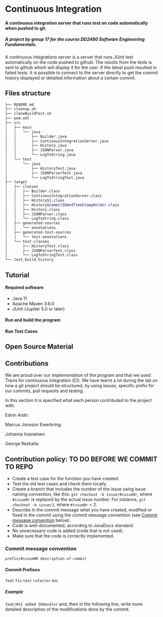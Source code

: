 # Continuous Integration

#### A continuous integration server that runs test on code automatically when pushed to git.

##### A project by group 17 for the course DD2480 Software Engineering Fundamentals.

A continuous integrations server is a server that runs JUnit test automatically on the code pushed to github. The results from the tests is sent to github which will display it for the
user. If the latest push resulted in failed tests. It is possible to connect to the server directly to get the commit history displayed or detailed information about a certain commit.    

## Files structure
```bash
├── README.md
├── cleanup.sh
├── cloneBuildTest.sh
├── pom.xml
├── src
│   ├── main
│   │   └── java
│   │       ├── Builder.java
│   │       ├── ContinousIntegrationServer.java
│   │       ├── History.java
│   │       ├── JSONParser.java
│   │       └── LogToString.java
│   └── test
│       └── java
│           ├── HistoryTest.java
│           ├── JSONParserTest.java
│           └── LogToStringTest.java
├── target
│   ├── classes
│   │   ├── Builder.class
│   │   ├── ContinousIntegrationServer.class
│   │   ├── History$1.class
│   │   ├── History$CommitIDAndTimeStampHolder.class
│   │   ├── History.class
│   │   ├── JSONParser.class
│   │   └── LogToString.class
│   ├── generated-sources
│   │   └── annotations
│   ├── generated-test-sources
│   │   └── test-annotations
│   └── test-classes
│       ├── HistoryTest.class
│       ├── JSONParserTest.class
│       └── LogToStringTest.class
└── test_build_history
```
## Tutorial
#### Required software
* Java 11
* Apache Maven 3.6.0
* JUnit (Jupiter 5.0 or later)

#### Run and build the program

#### Run Test Cases

## Open Source Material

## Contributions
We are proud over our implementation of the program and that we used Travis for continuous integration (CI). We have learnt a lot during the lab on how a git project should be structured, by using issues, specific prefix for our commits, pull requests and testing.

In this section it is specified what each person contributed to the project with.

Edvin Ardö:


Marcus Jonsson Ewerbring:

Johanna Iivanainen:


George Rezkalla:

## Contribution policy: TO DO BEFORE WE COMMIT TO REPO
* Create a test case for the function you have created.
* Test the old test cases and check them locally.
* Create a branch that includes the number of the issue using issue naming convention, like this: `git checkout -b issue/#issueNr`, where `#issueNr` is replaced by the actual issue number. For instance, `git checkout -b issue/2`, where `#issueNr` = 2.
* Describe in the commit message what you have created, modified or fixed in the commit using the commit message convention (see [Commit message convention](#commit-message-convention) below).
* Code is well-documented, according to JavaDocs standard.
* No unnecessary code is added (code that is not used).
* Make sure that the code is correctly implemented.
### Commit message convention
`prefix/#issueNR description-of-commit`

#### Commit Prefixes
`feat`
`fix`
`test`
`refactor`
`doc`

##### Example
`feat/#21 added IOHandler` and, then in the following line, write more detailed description of the modifications done by the commit.
